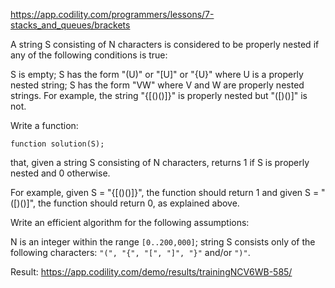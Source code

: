https://app.codility.com/programmers/lessons/7-stacks_and_queues/brackets

A string S consisting of N characters is considered to be properly nested if any of the following conditions is true:

S is empty;
S has the form "(U)" or "[U]" or "{U}" where U is a properly nested string;
S has the form "VW" where V and W are properly nested strings.
For example, the string "{[()()]}" is properly nested but "([)()]" is not.

Write a function:

```
function solution(S);
```

that, given a string S consisting of N characters, returns 1 if S is properly nested and 0 otherwise.

For example, given S = "{[()()]}", the function should return 1 and given S = "([)()]", the function should return 0, as explained above.

Write an efficient algorithm for the following assumptions:

N is an integer within the range `[0..200,000]`;
string S consists only of the following characters: `"(", "{", "[", "]", "}"` and/or `")"`.

Result:
https://app.codility.com/demo/results/trainingNCV6WB-585/